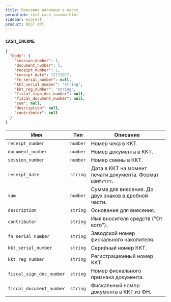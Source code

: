 ```yaml
---
title: Внесение наличных в кассу
permalink: rest_cash_income.html
sidebar: evorest
product: REST API
---
```



### `CASH_INCOME`

```json
{
  "body": {
    "session_number": 1,
    "document_number": 1,
    "receipt_number": 1,
    "receipt_date": 12122017,
    "fn_serial_number": null,
    "kkt_serial_number": "string",
    "kkt_reg_number": "string",
    "fiscal_sign_doc_number": null,
    "fiscal_document_number": null,
    "sum": null,
    "description": null,
    "contributor": null
  }
}
```

Имя  | Тип  | Описание
-----|------|--------------
`receipt_number`| `number`  |  Номер чека в ККТ.
`document_number`| `number`  |  Номер документа в ККТ.
`session_number`| `number`  |  Номер смены в ККТ.
`receipt_date`| `string`  |  Дата в ККТ на момент печати документа. Формат `DDMMYYYY`.
`sum`| `number`  |  Сумма для внесения. До двух знаков в дробной части.
`description`| `string`  |  Основание для внесения.
`contributor`| `string`  |  Имя вносителя средств ("От кого").
`fn_serial_number`| `string`  |  Заводской номер фискального накопителя.
`kkt_serial_number`| `string`  |  Серийный номер ККТ.
`kkt_reg_number`| `string`  |  Регистрационный номер ККТ.
`fiscal_sign_doc_number`| `string`  |  Номер фискального признака документа.
`fiscal_document_number`| `string`  |  Фискальный номер документа в ККТ из ФН.
